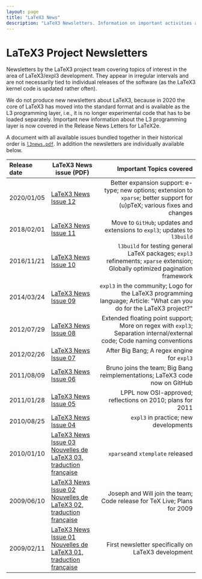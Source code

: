 ```yaml
---
layout: page
title: "LaTeX3 News"
description: "LaTeX3 Newsletters. Information on important activities and topics of interest around LaTeX3 development. The LaTeX3 PDF news issues."
---
```


# LaTeX3 Project Newsletters

Newsletters by the LaTeX3 project team covering topics of interest in the area of LaTeX3/expl3 development. They appear in irregular intervals and are not necessarily tied to individual releases of the software (as the LaTeX3 kernel code is updated rather often).

We do not produce new newsletters about LaTeX3, because in 2020 the core of LaTeX3 has moved into the standard format and is available as the L3 programming layer, i.e., it is no longer experimental code that has to be loaded separately.
Important new information about the L3 programming layer is now covered in the Release News Letters for LaTeX2e.

A document with all available issues bundled together in their historical order is
<a href="{{site.baseurl}}/news/latex3-news/l3news.pdf" target="_blank" onclick="vgwPixelCall('06009f5d88d4445cae1ba16872605b92');">`l3news.pdf`</a>.
In addition the newsletters are individually available below. 


| Release date | LaTeX3 News issue (PDF) | Important Topics covered |
|:-------------|-------------------------|-------------------------:|
| 2020/01/05 |  <a href="{{site.baseurl}}/news/latex3-news/l3news12.pdf" target="_blank" onclick="vgwPixelCall('2cf1bc0a478f4e45840d5a3de028200a');">LaTeX3 News Issue 12</a> | Better expansion support: e-type; new options; extension to `xparse`; better support for (u)pTeX; various fixes and changes |
| 2018/02/01 |  <a href="{{site.baseurl}}/news/latex3-news/l3news11.pdf" target="_blank" onclick="vgwPixelCall('2cf1bc0a478f4e45840d5a3de028200a');">LaTeX3 News Issue 11</a> | Move to `GitHub`; updates and extensions to `expl3`; updates to `l3build` |
| 2016/11/21 | [LaTeX3 News Issue 10]({{site.baseurl}}/news/latex3-news/l3news10.pdf) | `l3build` for testing general LaTeX packages; `expl3` refinements; `xparse` extension; Globally optimized pagination framework |
| 2014/03/24 | <a href="{{site.baseurl}}/news/latex3-news/l3news09.pdf" target="_blank" onclick="vgwPixelCall('d3e00a314a6e4bb0ba7b09a38e0f6d75');">LaTeX3 News Issue 09</a> |  `expl3` in the community; Logo for the LaTeX3 programming language; Article: "What can you do for the LaTeX3 project?" |
| 2012/07/29 | [LaTeX3 News Issue 08]({{site.baseurl}}/news/latex3-news/l3news08.pdf) | Extended floating point support; More on regex with `expl3`; Separation internal/external code; Code naming conventions |
| 2012/02/26 | [LaTeX3 News Issue 07]({{site.baseurl}}/news/latex3-news/l3news07.pdf) | After Big Bang; A regex engine for `expl3` |
| 2011/08/09 | [LaTeX3 News Issue 06]({{site.baseurl}}/news/latex3-news/l3news06.pdf) | Bruno joins the team; Big Bang reimplementations; LaTeX3 code now on GitHub |
| 2011/01/28 | [LaTeX3 News Issue 05]({{site.baseurl}}/news/latex3-news/l3news05.pdf) | LPPL now OSI-approved; reflections on 2010; plans for 2011 |
| 2010/08/25 | [LaTeX3 News Issue 04]({{site.baseurl}}/news/latex3-news/l3news04.pdf) | `expl3` in practice; new developments |
| 2010/01/10 | [LaTeX3 News Issue 03]({{site.baseurl}}/news/latex3-news/l3news03.pdf)<br>[Nouvelles de LaTeX3 03, traduction française]({{site.baseurl}}/news/latex3-news/l3news03-fr.pdf) | `xparse`and `xtemplate` released |
| 2009/06/10 | [LaTeX3 News Issue 02]({{site.baseurl}}/news/latex3-news/l3news02.pdf)<br>[Nouvelles de LaTeX3 02, traduction française]({{site.baseurl}}/news/latex3-news/l3news02-fr.pdf) | Joseph and Will join the team; Code release for TeX Live; Plans for 2009 |
| 2009/02/11 | [LaTeX3 News Issue 01]({{site.baseurl}}/news/latex3-news/l3news01.pdf)<br>[Nouvelles de LaTeX3 01, traduction française]({{site.baseurl}}/news/latex3-news/l3news01-fr.pdf) | First newsletter specifically on LaTeX3 development |


<div id="div_vgwpixel"></div>
